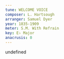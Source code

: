 ```yaml
---
tune: WELCOME VOICE
composer: L. Hartsough
arranger: Samuel Dyer
year: 1835-1909
meter: S.M. With Refrain
key: E♭ Major
anacrusis: 0
---
```

undefined